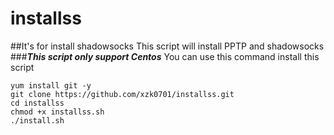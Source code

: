 # installss
##It's for install shadowsocks
This script will install PPTP and shadowsocks
###***This script only support Centos***
You can use this command install this script

    yum install git -y
    git clone https://github.com/xzk0701/installss.git
    cd installss
    chmod +x installss.sh
    ./install.sh

